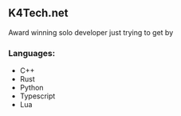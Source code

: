## K4Tech.net

Award winning solo developer just trying to get by

### Languages:

- C++
- Rust
- Python
- Typescript
- Lua
